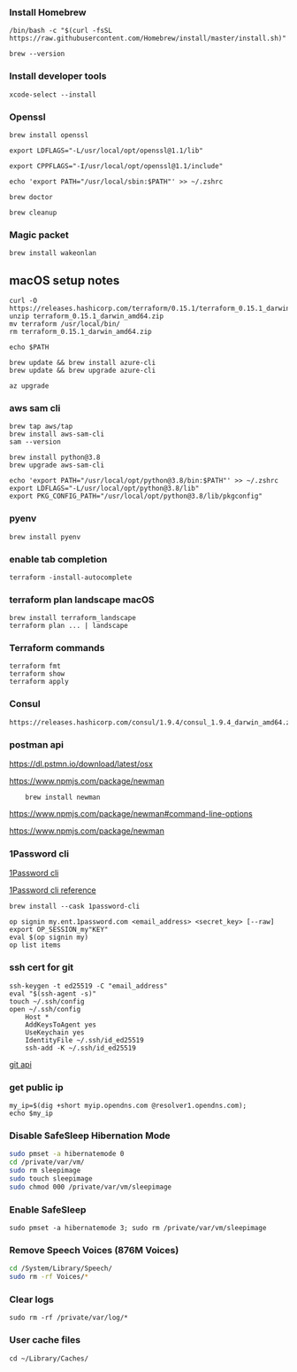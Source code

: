 ### Install Homebrew 
`/bin/bash -c "$(curl -fsSL https://raw.githubusercontent.com/Homebrew/install/master/install.sh)"`
    
`brew --version`
    
### Install developer tools
`xcode-select --install`

### Openssl
`brew install openssl`
    
`export LDFLAGS="-L/usr/local/opt/openssl@1.1/lib"`

`export CPPFLAGS="-I/usr/local/opt/openssl@1.1/include"`

`echo 'export PATH="/usr/local/sbin:$PATH"' >> ~/.zshrc`
  
`brew doctor`
    
`brew cleanup`

### Magic packet
`brew install wakeonlan`
    
## macOS setup notes

```shell
curl -O https://releases.hashicorp.com/terraform/0.15.1/terraform_0.15.1_darwin_amd64.zip
unzip terraform_0.15.1_darwin_amd64.zip
mv terraform /usr/local/bin/
rm terraform_0.15.1_darwin_amd64.zip
```
    
    echo $PATH

    brew update && brew install azure-cli
    brew update && brew upgrade azure-cli
    
    az upgrade
    
### aws sam cli
    brew tap aws/tap
    brew install aws-sam-cli
    sam --version
    
    brew install python@3.8
    brew upgrade aws-sam-cli
    
    echo 'export PATH="/usr/local/opt/python@3.8/bin:$PATH"' >> ~/.zshrc
    export LDFLAGS="-L/usr/local/opt/python@3.8/lib"
    export PKG_CONFIG_PATH="/usr/local/opt/python@3.8/lib/pkgconfig"
    
### pyenv    
    brew install pyenv
    
### enable tab completion
    terraform -install-autocomplete
    
### terraform plan landscape macOS
    brew install terraform_landscape
    terraform plan ... | landscape

### Terraform commands
    terraform fmt
    terraform show
    terraform apply

### Consul
    https://releases.hashicorp.com/consul/1.9.4/consul_1.9.4_darwin_amd64.zip
    
### postman api
   https://dl.pstmn.io/download/latest/osx

   https://www.npmjs.com/package/newman 
        
        brew install newman
        
   https://www.npmjs.com/package/newman#command-line-options
        
   https://www.npmjs.com/package/newman

### 1Password cli
    
[1Password cli](https://support.1password.com/command-line/)

[1Password cli reference](https://support.1password.com/command-line-reference/)

    brew install --cask 1password-cli
    
    op signin my.ent.1password.com <email_address> <secret_key> [--raw]
    export OP_SESSION_my"KEY"
    eval $(op signin my)
    op list items
    
### ssh cert for git 
    ssh-keygen -t ed25519 -C "email_address"
    eval "$(ssh-agent -s)"
    touch ~/.ssh/config
    open ~/.ssh/config
        Host *
        AddKeysToAgent yes
        UseKeychain yes
        IdentityFile ~/.ssh/id_ed25519    
        ssh-add -K ~/.ssh/id_ed25519
        
[git api](https://docs.github.com/en/free-pro-team@latest/rest/reference)

### get public ip
    my_ip=$(dig +short myip.opendns.com @resolver1.opendns.com);
    echo $my_ip

### Disable SafeSleep Hibernation Mode
```bash
sudo pmset -a hibernatemode 0
cd /private/var/vm/
sudo rm sleepimage
sudo touch sleepimage
sudo chmod 000 /private/var/vm/sleepimage
```
### Enable SafeSleep
`sudo pmset -a hibernatemode 3; sudo rm /private/var/vm/sleepimage`

### Remove Speech Voices (876M	Voices)
```bash
cd /System/Library/Speech/
sudo rm -rf Voices/*
```
### Clear logs
`sudo rm -rf /private/var/log/*`

### User cache files
`cd ~/Library/Caches/`
